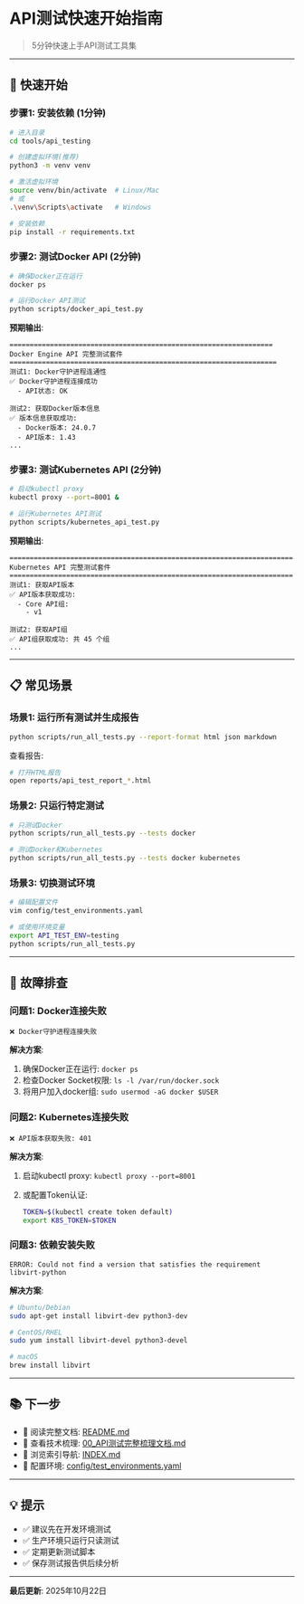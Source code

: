 # API测试快速开始指南

> 5分钟快速上手API测试工具集

---

## 🚀 快速开始

### 步骤1: 安装依赖 (1分钟)

```bash
# 进入目录
cd tools/api_testing

# 创建虚拟环境(推荐)
python3 -m venv venv

# 激活虚拟环境
source venv/bin/activate  # Linux/Mac
# 或
.\venv\Scripts\activate   # Windows

# 安装依赖
pip install -r requirements.txt
```

### 步骤2: 测试Docker API (2分钟)

```bash
# 确保Docker正在运行
docker ps

# 运行Docker API测试
python scripts/docker_api_test.py
```

**预期输出**:

```
=================================================================
Docker Engine API 完整测试套件
==================================================================
测试1: Docker守护进程连通性
✅ Docker守护进程连接成功
  - API状态: OK

测试2: 获取Docker版本信息
✅ 版本信息获取成功:
  - Docker版本: 24.0.7
  - API版本: 1.43
...
```

### 步骤3: 测试Kubernetes API (2分钟)

```bash
# 启动kubectl proxy
kubectl proxy --port=8001 &

# 运行Kubernetes API测试
python scripts/kubernetes_api_test.py
```

**预期输出**:

```
======================================================================
Kubernetes API 完整测试套件
======================================================================
测试1: 获取API版本
✅ API版本获取成功:
  - Core API组:
    - v1

测试2: 获取API组
✅ API组获取成功: 共 45 个组
...
```

---

## 📋 常见场景

### 场景1: 运行所有测试并生成报告

```bash
python scripts/run_all_tests.py --report-format html json markdown
```

查看报告:

```bash
# 打开HTML报告
open reports/api_test_report_*.html
```

### 场景2: 只运行特定测试

```bash
# 只测试Docker
python scripts/run_all_tests.py --tests docker

# 测试Docker和Kubernetes
python scripts/run_all_tests.py --tests docker kubernetes
```

### 场景3: 切换测试环境

```bash
# 编辑配置文件
vim config/test_environments.yaml

# 或使用环境变量
export API_TEST_ENV=testing
python scripts/run_all_tests.py
```

---

## 🔧 故障排查

### 问题1: Docker连接失败

```
❌ Docker守护进程连接失败
```

**解决方案**:

1. 确保Docker正在运行: `docker ps`
2. 检查Docker Socket权限: `ls -l /var/run/docker.sock`
3. 将用户加入docker组: `sudo usermod -aG docker $USER`

### 问题2: Kubernetes连接失败

```
❌ API版本获取失败: 401
```

**解决方案**:

1. 启动kubectl proxy: `kubectl proxy --port=8001`
2. 或配置Token认证:

   ```bash
   TOKEN=$(kubectl create token default)
   export K8S_TOKEN=$TOKEN
   ```

### 问题3: 依赖安装失败

```
ERROR: Could not find a version that satisfies the requirement libvirt-python
```

**解决方案**:

```bash
# Ubuntu/Debian
sudo apt-get install libvirt-dev python3-dev

# CentOS/RHEL
sudo yum install libvirt-devel python3-devel

# macOS
brew install libvirt
```

---

## 📚 下一步

- 📖 阅读完整文档: [README.md](./README.md)
- 📖 查看技术梳理: [00_API测试完整梳理文档.md](./00_API测试完整梳理文档.md)
- 📖 浏览索引导航: [INDEX.md](./INDEX.md)
- 🔧 配置环境: [config/test_environments.yaml](./config/test_environments.yaml)

---

## 💡 提示

- ✅ 建议先在开发环境测试
- ✅ 生产环境只运行只读测试
- ✅ 定期更新测试脚本
- ✅ 保存测试报告供后续分析

---

**最后更新**: 2025年10月22日
